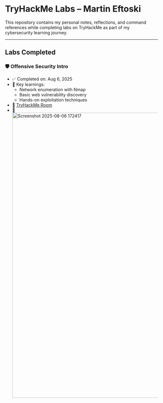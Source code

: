 # TryHackMe Labs – Martin Eftoski

This repository contains my personal notes, reflections, and command references while completing labs on TryHackMe as part of my cybersecurity learning journey.

---

## Labs Completed

### 🛡️ Offensive Security Intro
- ✅ Completed on: Aug 6, 2025
- 🧠 Key learnings:
  - Network enumeration with Nmap
  - Basic web vulnerability discovery
  - Hands-on exploitation techniques
- 🔗 [TryHackMe Room](https://tryhackme.com/room/offensivesecurityintro)
- 📸 <img width="1919" height="942" alt="Screenshot 2025-08-06 172417" src="https://github.com/user-attachments/assets/2748311f-7646-4b58-a2ae-487ac2dc9cb1" />
